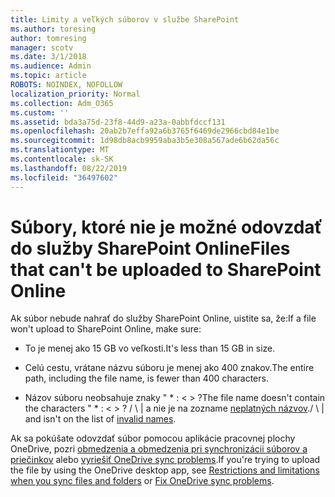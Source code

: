 ```yaml
---
title: Limity a veľkých súborov v službe SharePoint
ms.author: toresing
author: tomresing
manager: scotv
ms.date: 3/1/2018
ms.audience: Admin
ms.topic: article
ROBOTS: NOINDEX, NOFOLLOW
localization_priority: Normal
ms.collection: Adm_O365
ms.custom: ''
ms.assetid: bda3a75d-23f8-44d9-a23a-0abbfdccf131
ms.openlocfilehash: 20ab2b7effa92a6b3765f6469de2966cbd84e1be
ms.sourcegitcommit: 1d98db8acb9959aba3b5e308a567ade6b62da56c
ms.translationtype: MT
ms.contentlocale: sk-SK
ms.lasthandoff: 08/22/2019
ms.locfileid: "36497602"
---
```

# <a name="files-that-cant-be-uploaded-to-sharepoint-online"></a><span data-ttu-id="7e1fe-102">Súbory, ktoré nie je možné odovzdať do služby SharePoint Online</span><span class="sxs-lookup"><span data-stu-id="7e1fe-102">Files that can't be uploaded to SharePoint Online</span></span>

<span data-ttu-id="7e1fe-103">Ak súbor nebude nahrať do služby SharePoint Online, uistite sa, že:</span><span class="sxs-lookup"><span data-stu-id="7e1fe-103">If a file won't upload to SharePoint Online, make sure:</span></span>
  
- <span data-ttu-id="7e1fe-104">To je menej ako 15 GB vo veľkosti.</span><span class="sxs-lookup"><span data-stu-id="7e1fe-104">It's less than 15 GB in size.</span></span>
    
- <span data-ttu-id="7e1fe-105">Celú cestu, vrátane názvu súboru je menej ako 400 znakov.</span><span class="sxs-lookup"><span data-stu-id="7e1fe-105">The entire path, including the file name, is fewer than 400 characters.</span></span>
    
- <span data-ttu-id="7e1fe-106">Názov súboru neobsahuje znaky " \* : \< \> ?</span><span class="sxs-lookup"><span data-stu-id="7e1fe-106">The file name doesn't contain the characters " \* : \< \> ?</span></span> <span data-ttu-id="7e1fe-107">/ \ | a nie je na zozname [neplatných názvov](https://go.microsoft.com/fwlink/?linkid=866430).</span><span class="sxs-lookup"><span data-stu-id="7e1fe-107">/ \ | and isn't on the list of [invalid names](https://go.microsoft.com/fwlink/?linkid=866430).</span></span>
    
<span data-ttu-id="7e1fe-108">Ak sa pokúšate odovzdať súbor pomocou aplikácie pracovnej plochy OneDrive, pozri [obmedzenia a obmedzenia pri synchronizácii súborov a priečinkov](http://go.microsoft.com/fwlink/p/?LinkID=717734) alebo [vyriešiť OneDrive sync problems](https://go.microsoft.com/fwlink/?linkid=866431).</span><span class="sxs-lookup"><span data-stu-id="7e1fe-108">If you're trying to upload the file by using the OneDrive desktop app, see [Restrictions and limitations when you sync files and folders](http://go.microsoft.com/fwlink/p/?LinkID=717734) or [Fix OneDrive sync problems](https://go.microsoft.com/fwlink/?linkid=866431).</span></span>
  

